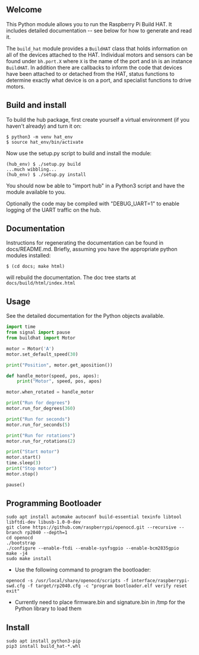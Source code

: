 Welcome
-------

This Python module allows you to run the Raspberry Pi Build HAT.  It
includes detailed documentation -- see below for how to generate and
read it.

The ``build_hat`` module provides a ``BuildHAT`` class that holds
information on all of the devices attached to the HAT.  Individual
motors and sensors can be found under ``bh.port.X`` where ``X`` is the
name of the port and ``bh`` is an instance ``BuildHAT``.  In addition
there are callbacks to inform the code that devices have been attached
to or detached from the HAT, status functions to determine exactly
what device is on a port, and specialist functions to drive motors.


Build and install
------------------

To build the hub package, first create yourself a virtual environment
(if you haven't already) and turn it on:

```
$ python3 -m venv hat_env
$ source hat_env/bin/activate
```

Now use the setup.py script to build and install the module:

```
(hub_env) $ ./setup.py build
...much wibbling...
(hub_env) $ ./setup.py install
```

You should now be able to "import hub" in a Python3 script and have
the module available to you.

Optionally the code may be compiled with "DEBUG\_UART=1" to enable logging
of the UART traffic on the hub.

Documentation
-------------

Instructions for regenerating the documentation can be found in
docs/README.md.  Briefly, assuming you have the appropriate python
modules installed:

```
$ (cd docs; make html)
```

will rebuild the documentation.  The doc tree starts at
``docs/build/html/index.html``


Usage
-----

See the detailed documentation for the Python objects available.

```python
import time
from signal import pause
from buildhat import Motor

motor = Motor('A')
motor.set_default_speed(30)

print("Position", motor.get_aposition())

def handle_motor(speed, pos, apos):
    print("Motor", speed, pos, apos)

motor.when_rotated = handle_motor

print("Run for degrees")
motor.run_for_degrees(360)

print("Run for seconds")
motor.run_for_seconds(5)

print("Run for rotations")
motor.run_for_rotations(2)

print("Start motor")
motor.start()
time.sleep(3)
print("Stop motor")
motor.stop()

pause()
```

Programming Bootloader
----------------------

```
sudo apt install automake autoconf build-essential texinfo libtool libftdi-dev libusb-1.0-0-dev
git clone https://github.com/raspberrypi/openocd.git --recursive --branch rp2040 --depth=1
cd openocd
./bootstrap
./configure --enable-ftdi --enable-sysfsgpio --enable-bcm2835gpio
make -j4
sudo make install
```

* Use the following command to program the bootloader:

```
openocd -s /usr/local/share/openocd/scripts -f interface/raspberrypi-swd.cfg -f target/rp2040.cfg -c "program bootloader.elf verify reset exit"
```

* Currently need to place firmware.bin and signature.bin in /tmp for the Python library to load them

Install
-------

```
sudo apt install python3-pip
pip3 install build_hat-*.whl
```
